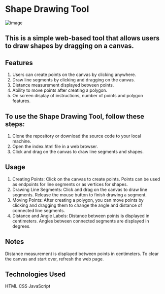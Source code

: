 # Shape Drawing Tool

![image](https://github.com/Pranjal7852/mathAI-shapesDrawingTool/assets/68412756/30f5ab5b-3a74-4145-a67e-d7043a90b252)

## This is a simple web-based tool that allows users to draw shapes by dragging on a canvas.

## Features

1. Users can create points on the canvas by clicking anywhere.
2. Draw line segments by clicking and dragging on the canvas.
3. Distance measurement displayed between points.
4. Ability to move points after creating a polygon.
5. On screen display of instructions, number of points and polygon features.

## To use the Shape Drawing Tool, follow these steps:

1. Clone the repository or download the source code to your local machine.
2. Open the index.html file in a web browser.
3. Click and drag on the canvas to draw line segments and shapes.

## Usage

1. Creating Points: Click on the canvas to create points. Points can be used as endpoints for line segments or as vertices for shapes.
2. Drawing Line Segments: Click and drag on the canvas to draw line segments. Release the mouse button to finish drawing a segment.
3. Moving Points: After creating a polygon, you can move points by clicking and dragging them to change the angle and distance of connected line segments.
4. Distance and Angle Labels: Distance between points is displayed in centimeters. Angles between connected segments are displayed in degrees.

## Notes

Distance measurement is displayed between points in centimeters.
To clear the canvas and start over, refresh the web page.

## Technologies Used

HTML
CSS
JavaScript


